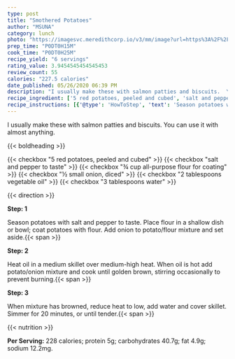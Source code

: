 ```yaml
---
type: post
title: "Smothered Potatoes"
author: "MSUNA"
category: lunch
photo: "https://imagesvc.meredithcorp.io/v3/mm/image?url=https%3A%2F%2Fimages.media-allrecipes.com%2Fuserphotos%2F3739403.jpg"
prep_time: "P0DT0H15M"
cook_time: "P0DT0H25M"
recipe_yield: "6 servings"
rating_value: 3.9454545454545453
review_count: 55
calories: "227.5 calories"
date_published: 05/26/2020 06:39 PM
description: "I usually make these with salmon patties and biscuits.  You can use it with almost anything."
recipe_ingredient: ['5 red potatoes, peeled and cubed', 'salt and pepper to taste', '¾ cup all-purpose flour for coating', '½ small onion, diced', '2 tablespoons vegetable oil', '3 tablespoons water']
recipe_instructions: [{'@type': 'HowToStep', 'text': 'Season potatoes with salt and pepper to taste.   Place flour in a shallow dish or bowl; coat potatoes with flour.  Add onion to potato/flour mixture and set aside.\n'}, {'@type': 'HowToStep', 'text': 'Heat oil in a medium skillet over medium-high heat.  When oil is hot add potato/onion mixture and cook until golden brown, stirring occasionally to prevent burning.\n'}, {'@type': 'HowToStep', 'text': 'When mixture has browned, reduce heat to low, add water and cover skillet.  Simmer for 20 minutes, or until tender.\n'}]
---
```


I usually make these with salmon patties and biscuits.  You can use it with almost anything. 

{{< boldheading >}}

{{< checkbox "5  red potatoes, peeled and cubed" >}}
{{< checkbox "salt and pepper to taste" >}}
{{< checkbox "¾ cup all-purpose flour for coating" >}}
{{< checkbox "½ small onion, diced" >}}
{{< checkbox "2 tablespoons vegetable oil" >}}
{{< checkbox "3 tablespoons water" >}}


{{< direction >}}

**Step: 1**

Season potatoes with salt and pepper to taste.   Place flour in a shallow dish or bowl; coat potatoes with flour.  Add onion to potato/flour mixture and set aside.{{< span >}}

**Step: 2**

Heat oil in a medium skillet over medium-high heat.  When oil is hot add potato/onion mixture and cook until golden brown, stirring occasionally to prevent burning.{{< span >}}

**Step: 3**

When mixture has browned, reduce heat to low, add water and cover skillet.  Simmer for 20 minutes, or until tender.{{< span >}}

{{< nutrition >}}

**Per Serving:** 228 calories; protein 5g; carbohydrates 40.7g; fat 4.9g; sodium 12.2mg.